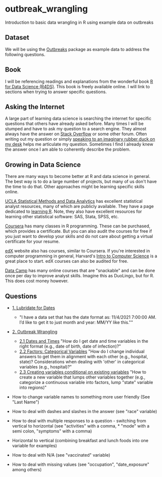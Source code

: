 # outbreak_wrangling

Introduction to basic data wrangling in R using example data on outbreaks


## Dataset

We will be using the [Outbreaks](https://urldefense.com/v3/__https://cran.r-project.org/web/packages/outbreaks/outbreaks.pdf__;!!LIr3w8kk_Xxm!upqova8xo2BulfSiLrpFgR8tg2JMwO2bJCJbXafwaO7OZES2_d4WFSHGddRQ039RDXxOuPPErqB0ktPe6cx_$) package as example data to address the following questions.


## Book

I will be referencing readings and explanations from the wonderful book [R for Data Science (R4DS)](https://r4ds.hadley.nz/). This book is freely available online. I will link to sections when trying to answer specific questions.


## Asking the Internet

A large part of learning data science is searching the internet for specific questions that others have already asked before. Many times I will be stumped and have to ask my question to a search engine. They almost always have the answer on [Stack Overflow](https://stackoverflow.com/) or some other forum. Often writing out my question or simply [speaking to an imaginary rubber duck on my desk](https://en.wikipedia.org/wiki/Rubber_duck_debugging) helps me articulate my question. Sometimes I find I already knew the answer once I am able to coherently describe the problem.


## Growing in Data Science

There are many ways to become better at R and data science in general. The best way is to do a large number of projects, but many of us don't have the time to do that. Other approaches might be learning specific skills online.

[UCLA Statistical Methods and Data Analytics](https://stats.oarc.ucla.edu/) has excellent statistical analyst resources, many of which are publicly available. They have a page dedicated to [learning R](https://stats.oarc.ucla.edu/r/). Note, they also have excellent resources for learning other statistical software: SAS, Stata, SPSS, etc.

[Coursera](https://www.coursera.org/search?query=R%20programming) has many classes in R programming. These can be purchased, which provides a certificate. But you can also audit the courses for free if you just want to develop your skills and do not care about getting a virtual certificate for your resume. 

[edX](https://www.edx.org/search?q=r+programming) website also has courses, similar to Coursera. If you're interested in computer programming in general, Harvard's [Intro to Computer Science](https://www.edx.org/course/introduction-computer-science-harvardx-cs50x) is a great place to start. edX courses can also be audited for free.

[Data Camp](https://www.datacamp.com/learn/r) has many online courses that are "snackable" and can be done once per day to improve analyst skills. Imagine this as DuoLingo, but for R. This does cost money however.


## Questions
 
* [1. Lubridate for Dates](https://github.com/dgrisafe/outbreak_wrangling/blob/main/1.-Lubridate-for-Dates.md) 
  * "I have a data set that has the date format as: 11/4/2021  7:00:00 AM. I’d like to get it to just month and year: MM/YY like this.""  
* [2. Outbreak Wrangling](https://github.com/dgrisafe/outbreak_wrangling/blob/main/2.-Outbreak-Wrangling.md)
  * [2.1 Dates and Times](https://github.com/dgrisafe/outbreak_wrangling/blob/main/2.-Outbreak-Wrangling.md#21-dates-and-times) "How do I get date and time variables in the right format (e.g., date of birth, date of infection)?"
  * [2.2 Factors: Categorical Variables](https://github.com/dgrisafe/outbreak_wrangling/blob/main/2.-Outbreak-Wrangling.md#22-factors-categorical-variables) "How do I change individual answers to get them in alignment with each other (e.g., hospital, state)? Considerations when dealing with 'other' in categorical variables (e.g., hospital)?"
  * [2.3 Creating variables conditional on existing variables](https://github.com/dgrisafe/outbreak_wrangling/blob/main/2.-Outbreak-Wrangling.md#23-creating-variables-conditional-on-existing-variables) "How to create a new variable that lumps other variables together (e.g., categorize a continuous variable into factors, lump "state" variable into regions)"
  
* How to change variable names to something more user friendly (See "Last Name")
* How to deal with dashes and slashes in the answer (see "race" variable)
* How to deal with multiple responses to a question - switching from vertical to horizontal (see "activities" with a comma, * "mode" with a semi colon, "symptoms" with a comma)
* Horizontal to vertical (combining breakfast and lunch foods into one variable for examples)
* How to deal with N/A (see "vaccinated" variable)
* How to deal with missing values (see "occupation", "date_exposure" among others)
